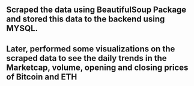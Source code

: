 ## Scraped the data using BeautifulSoup Package and stored this data to the backend using MYSQL.
## Later, performed some visualizations on the scraped data to see the daily trends in the Marketcap, volume, opening and closing prices of Bitcoin and ETH
